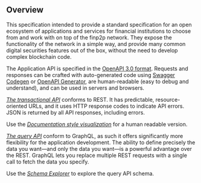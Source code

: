 ## Overview
This specification intended to provide a standard specification for an open ecosystem of applications and services for financial institutions to choose from and work with on top of the finp2p network.
They expose the functionality of the network in a simple way, and provide many common digital securities features out of the box, without the need to develop complex blockchain code.

The Application API is specified in the [OpenAPI 3.0 format](https://www.openapis.org).
Requests and responses can be crafted with auto-generated code using
[Swagger Codegen](https://swagger.io/tools/swagger-codegen) or
[OpenAPI Generator](https://openapi-generator.tech), are human-readable
(easy to debug and understand), and can be used in servers and browsers.


[*The transactional API*][application_openapi_spec] conforms to REST. It has predictable, resource-oriented URLs, and it uses HTTP response codes to indicate API errors. JSON is returned by all API responses, including errors.

Use the [*Documentation style visualization*][application_openapi_spec_viewer] for a human readable version.

[*The query API*][application_graphql_schema] conform to GraphQL, as such it offers significantly more flexibility for the application development. The ability to define precisely the data you want—and only the data you want—is a powerful advantage over the REST. GraphQL lets you replace multiple REST requests with a single call to fetch the data you specify.

Use the [*Schema Explorer*][application_graphql_schema_viewer] to explore the query API schema. 

[application_openapi_spec]: ./api.yaml
[application_openapi_spec_viewer]: https://editor.swagger.io/?url=https%3A%2F%2Fraw.githubusercontent.com%2FFinP2P%2Fspecifications%2Fmaster%2Fapplication-api%2Fapi.yaml
[application_graphql_schema]: ./schema.graphql
[application_graphql_schema_viewer]: https://finp2p.github.io/graphql/index.html
